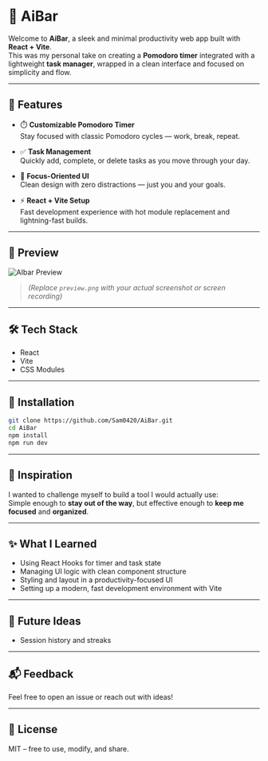 # 🧠 AiBar

Welcome to **AiBar**, a sleek and minimal productivity web app built with **React + Vite**.  
This was my personal take on creating a **Pomodoro timer** integrated with a lightweight **task manager**, wrapped in a clean interface and focused on simplicity and flow.

---

## 🚀 Features

- ⏱️ **Customizable Pomodoro Timer**  
  Stay focused with classic Pomodoro cycles — work, break, repeat.

- ✅ **Task Management**  
  Quickly add, complete, or delete tasks as you move through your day.

- 🎯 **Focus-Oriented UI**  
  Clean design with zero distractions — just you and your goals.

- ⚡ **React + Vite Setup**  
  Fast development experience with hot module replacement and lightning-fast builds.

---

## 📸 Preview

![AIbar Preview](preview.png)

> *(Replace `preview.png` with your actual screenshot or screen recording)*

---

## 🛠️ Tech Stack

- React
- Vite
- CSS Modules
---

## 📁 Installation

```bash
git clone https://github.com/Sam0420/AiBar.git
cd AiBar
npm install
npm run dev
```

---

## 🌱 Inspiration

I wanted to challenge myself to build a tool I would actually use:  
Simple enough to **stay out of the way**, but effective enough to **keep me focused** and **organized**.

---

## ✨ What I Learned

- Using React Hooks for timer and task state
- Managing UI logic with clean component structure
- Styling and layout in a productivity-focused UI
- Setting up a modern, fast development environment with Vite

---

## 🔮 Future Ideas

- Session history and streaks

---

## 📬 Feedback

Feel free to open an issue or reach out with ideas!

---

## 📄 License

MIT – free to use, modify, and share.
